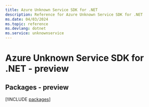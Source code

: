 ```yaml
---
title: Azure Unknown Service SDK for .NET
description: Reference for Azure Unknown Service SDK for .NET
ms.date: 04/03/2024
ms.topic: reference
ms.devlang: dotnet
ms.service: unknownservice
---
```

# Azure Unknown Service SDK for .NET - preview
## Packages - preview
[!INCLUDE [packages](unknown-service-index.md)]